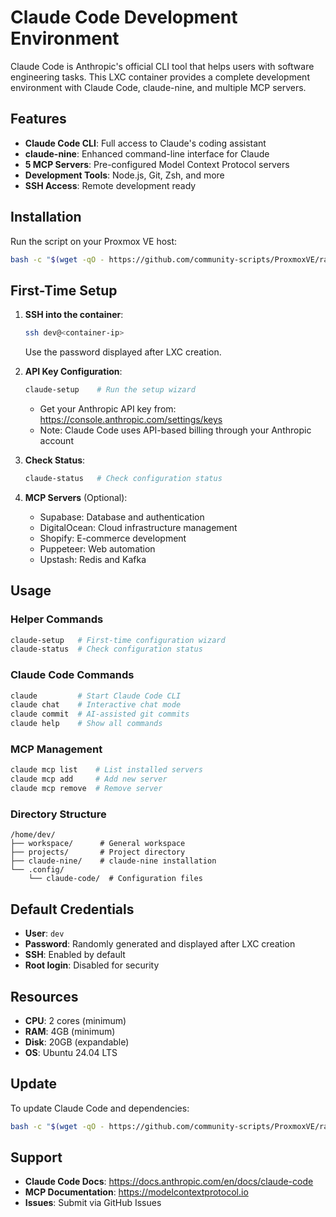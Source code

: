 # Claude Code Development Environment

Claude Code is Anthropic's official CLI tool that helps users with software engineering tasks. This LXC container provides a complete development environment with Claude Code, claude-nine, and multiple MCP servers.

## Features

- **Claude Code CLI**: Full access to Claude's coding assistant
- **claude-nine**: Enhanced command-line interface for Claude
- **5 MCP Servers**: Pre-configured Model Context Protocol servers
- **Development Tools**: Node.js, Git, Zsh, and more
- **SSH Access**: Remote development ready

## Installation

Run the script on your Proxmox VE host:

```bash
bash -c "$(wget -qO - https://github.com/community-scripts/ProxmoxVE/raw/main/ct/claude-code.sh)"
```

## First-Time Setup

1. **SSH into the container**:
   ```bash
   ssh dev@<container-ip>
   ```
   Use the password displayed after LXC creation.

2. **API Key Configuration**:
   ```bash
   claude-setup    # Run the setup wizard
   ```
   - Get your Anthropic API key from: https://console.anthropic.com/settings/keys
   - Note: Claude Code uses API-based billing through your Anthropic account

3. **Check Status**:
   ```bash
   claude-status   # Check configuration status
   ```

4. **MCP Servers** (Optional):
   - Supabase: Database and authentication
   - DigitalOcean: Cloud infrastructure management
   - Shopify: E-commerce development
   - Puppeteer: Web automation
   - Upstash: Redis and Kafka

## Usage

### Helper Commands
```bash
claude-setup   # First-time configuration wizard
claude-status  # Check configuration status
```

### Claude Code Commands
```bash
claude         # Start Claude Code CLI
claude chat    # Interactive chat mode
claude commit  # AI-assisted git commits
claude help    # Show all commands
```

### MCP Management
```bash
claude mcp list    # List installed servers
claude mcp add     # Add new server
claude mcp remove  # Remove server
```

### Directory Structure
```
/home/dev/
├── workspace/      # General workspace
├── projects/       # Project directory
├── claude-nine/    # claude-nine installation
└── .config/
    └── claude-code/  # Configuration files
```

## Default Credentials

- **User**: `dev`
- **Password**: Randomly generated and displayed after LXC creation
- **SSH**: Enabled by default
- **Root login**: Disabled for security

## Resources

- **CPU**: 2 cores (minimum)
- **RAM**: 4GB (minimum)
- **Disk**: 20GB (expandable)
- **OS**: Ubuntu 24.04 LTS

## Update

To update Claude Code and dependencies:

```bash
bash -c "$(wget -qO - https://github.com/community-scripts/ProxmoxVE/raw/main/ct/claude-code.sh)" -- --update
```

## Support

- **Claude Code Docs**: https://docs.anthropic.com/en/docs/claude-code
- **MCP Documentation**: https://modelcontextprotocol.io
- **Issues**: Submit via GitHub Issues